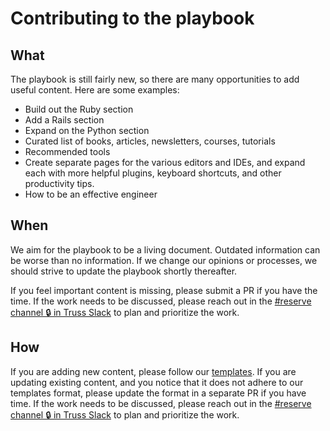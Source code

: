 # Contributing to the playbook

## What

The playbook is still fairly new, so there are many opportunities to add useful
content. Here are some examples:

- Build out the Ruby section
- Add a Rails section
- Expand on the Python section
- Curated list of books, articles, newsletters, courses, tutorials
- Recommended tools
- Create separate pages for the various editors and IDEs, and expand each with
  more helpful plugins, keyboard shortcuts, and other productivity tips.
- How to be an effective engineer

## When

We aim for the playbook to be a living document. Outdated information can be
worse than no information. If we change our opinions or processes, we should
strive to update the playbook shortly thereafter.

If you feel important content is missing, please submit a PR if you have the
time. If the work needs to be discussed, please reach out in the [#reserve
channel 🔒 in Truss Slack][slack-reserve] to plan and prioritize the work.

## How

If you are adding new content, please follow our
[templates](./templates/README.md). If you are updating existing content, and
you notice that it does not adhere to our templates format, please update the
format in a separate PR if you have time. If the work needs to be discussed,
please reach out in the [#reserve channel 🔒 in Truss Slack][slack-reserve] to
plan and prioritize the work.

[slack-reserve]: https://trussworks.slack.com/archives/C7KMHDJKW
